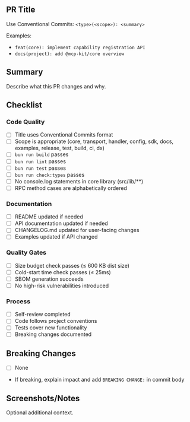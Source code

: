 ## PR Title

Use Conventional Commits: `<type>(<scope>): <summary>`

Examples:
- `feat(core): implement capability registration API`
- `docs(project): add @mcp-kit/core overview`

## Summary

Describe what this PR changes and why.

## Checklist

### Code Quality
- [ ] Title uses Conventional Commits format
- [ ] Scope is appropriate (core, transport, handler, config, sdk, docs, examples, release, test, build, ci, dx)
- [ ] `bun run build` passes
- [ ] `bun run lint` passes
- [ ] `bun run test` passes
- [ ] `bun run check:types` passes
- [ ] No console.log statements in core library (src/lib/**)
- [ ] RPC method cases are alphabetically ordered

### Documentation
- [ ] README updated if needed
- [ ] API documentation updated if needed
- [ ] CHANGELOG.md updated for user-facing changes
- [ ] Examples updated if API changed

### Quality Gates
- [ ] Size budget check passes (≤ 600 KB dist size)
- [ ] Cold-start time check passes (≤ 25ms)
- [ ] SBOM generation succeeds
- [ ] No high-risk vulnerabilities introduced

### Process
- [ ] Self-review completed
- [ ] Code follows project conventions
- [ ] Tests cover new functionality
- [ ] Breaking changes documented

## Breaking Changes

- [ ] None
- If breaking, explain impact and add `BREAKING CHANGE:` in commit body

## Screenshots/Notes

Optional additional context.
